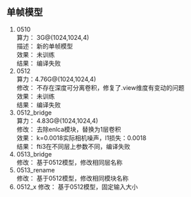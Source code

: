 单帧模型
---------------
1. 0510  
算力：  3G@(1024,1024,4)  
描述：  新的单帧模型  
效果：  未训练  
结果：  编译失败
2. 0512  
算力：4.76G@(1024,1024,4)  
修改：  不存在深度可分离卷积，修复了.view维度有变动的问题  
效果：  未训练  
结果：  编译失败
3. 0512_bridge  
算力：  4.83G@(1024,1024,4)  
修改：  去除enlca模块，替换为1层卷积  
效果：  k=0.0018实际相机噪声，l1损失：0.0018  
结果：  fti3在不同层上参数不同，编译失败  
3. 0513_bridge  
修改：  基于0512模型，修改相同层名称  
4. 0513_rename  
修改：  基于0512模型，修改相同模块名称  
5. 0512_x
修改：  基于0512模型，固定输入大小  

  